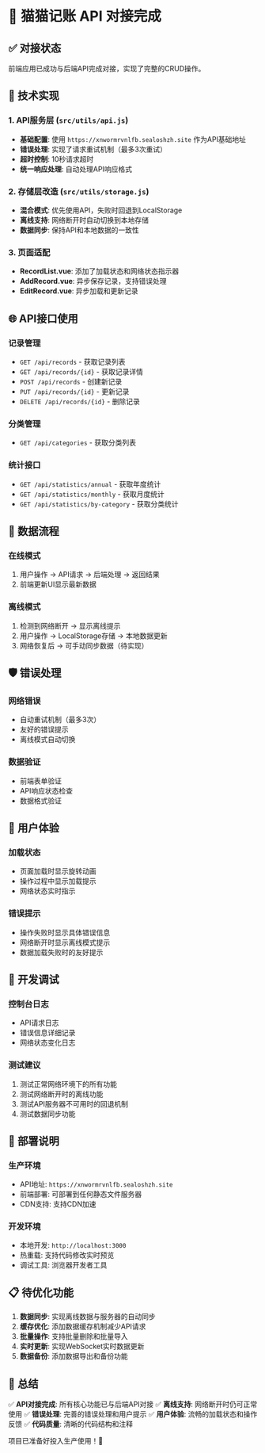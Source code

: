# 🚀 猫猫记账 API 对接完成

## ✅ 对接状态

前端应用已成功与后端API完成对接，实现了完整的CRUD操作。

## 🔧 技术实现

### 1. API服务层 (`src/utils/api.js`)
- **基础配置**: 使用 `https://xnwormrvnlfb.sealoshzh.site` 作为API基础地址
- **错误处理**: 实现了请求重试机制（最多3次重试）
- **超时控制**: 10秒请求超时
- **统一响应处理**: 自动处理API响应格式

### 2. 存储层改造 (`src/utils/storage.js`)
- **混合模式**: 优先使用API，失败时回退到LocalStorage
- **离线支持**: 网络断开时自动切换到本地存储
- **数据同步**: 保持API和本地数据的一致性

### 3. 页面适配
- **RecordList.vue**: 添加了加载状态和网络状态指示器
- **AddRecord.vue**: 异步保存记录，支持错误处理
- **EditRecord.vue**: 异步加载和更新记录

## 🌐 API接口使用

### 记录管理
- `GET /api/records` - 获取记录列表
- `GET /api/records/{id}` - 获取记录详情
- `POST /api/records` - 创建新记录
- `PUT /api/records/{id}` - 更新记录
- `DELETE /api/records/{id}` - 删除记录

### 分类管理
- `GET /api/categories` - 获取分类列表

### 统计接口
- `GET /api/statistics/annual` - 获取年度统计
- `GET /api/statistics/monthly` - 获取月度统计
- `GET /api/statistics/by-category` - 获取分类统计

## 🔄 数据流程

### 在线模式
1. 用户操作 → API请求 → 后端处理 → 返回结果
2. 前端更新UI显示最新数据

### 离线模式
1. 检测到网络断开 → 显示离线提示
2. 用户操作 → LocalStorage存储 → 本地数据更新
3. 网络恢复后 → 可手动同步数据（待实现）

## 🛡️ 错误处理

### 网络错误
- 自动重试机制（最多3次）
- 友好的错误提示
- 离线模式自动切换

### 数据验证
- 前端表单验证
- API响应状态检查
- 数据格式验证

## 📱 用户体验

### 加载状态
- 页面加载时显示旋转动画
- 操作过程中显示加载提示
- 网络状态实时指示

### 错误提示
- 操作失败时显示具体错误信息
- 网络断开时显示离线模式提示
- 数据加载失败时的友好提示

## 🔧 开发调试

### 控制台日志
- API请求日志
- 错误信息详细记录
- 网络状态变化日志

### 测试建议
1. 测试正常网络环境下的所有功能
2. 测试网络断开时的离线功能
3. 测试API服务器不可用时的回退机制
4. 测试数据同步功能

## 🚀 部署说明

### 生产环境
- API地址: `https://xnwormrvnlfb.sealoshzh.site`
- 前端部署: 可部署到任何静态文件服务器
- CDN支持: 支持CDN加速

### 开发环境
- 本地开发: `http://localhost:3000`
- 热重载: 支持代码修改实时预览
- 调试工具: 浏览器开发者工具

## 📋 待优化功能

1. **数据同步**: 实现离线数据与服务器的自动同步
2. **缓存优化**: 添加数据缓存机制减少API请求
3. **批量操作**: 支持批量删除和批量导入
4. **实时更新**: 实现WebSocket实时数据更新
5. **数据备份**: 添加数据导出和备份功能

## 🎉 总结

✅ **API对接完成**: 所有核心功能已与后端API对接
✅ **离线支持**: 网络断开时仍可正常使用
✅ **错误处理**: 完善的错误处理和用户提示
✅ **用户体验**: 流畅的加载状态和操作反馈
✅ **代码质量**: 清晰的代码结构和注释

项目已准备好投入生产使用！🎊 